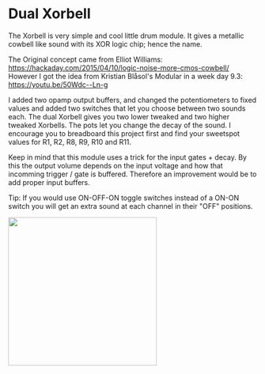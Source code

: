 # Dual Xorbell

The Xorbell is very simple and cool little drum module. 
It gives a metallic cowbell like sound with its XOR logic chip; hence the name.

The Original concept came from Elliot Williams: https://hackaday.com/2015/04/10/logic-noise-more-cmos-cowbell/
However I got the idea from Kristian Blåsol's Modular in a week day 9.3: https://youtu.be/50Wdc--Ln-g

I added two opamp output buffers, and changed the potentiometers to fixed values and added two switches that let you choose between two sounds each. The dual Xorbell gives you two lower tweaked and two higher tweaked Xorbells. The pots let you change the decay of the sound. I encourage you to breadboard this project first and find your sweetspot values for R1, R2, R8, R9, R10 and R11. 

Keep in mind that this module uses a trick for the input gates + decay. By this the output volume depends on the input voltage and how that incomming trigger / gate is buffered. Therefore an improvement would be to add proper input buffers.


Tip: If you would use ON-OFF-ON toggle switches instead of a ON-ON switch you will get an extra sound at each channel in their "OFF" positions.


<img src="https://raw.githubusercontent.com/PierreIsCoding/sdiy/main/Xorbell/images/xorbell.jpg" width="300" />

